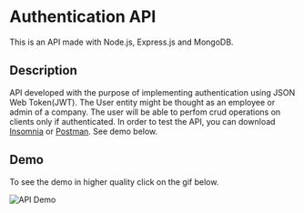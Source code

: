 # Authentication API

This is an API made with Node.js, Express.js and MongoDB.

## Description

API developed with the purpose of implementing authentication using JSON Web Token(JWT). The User entity might be thought as an employee or admin
of a company. The user will be able to perfom crud operations on clients only if authenticated. In order to test the API, you can download [Insomnia](https://insomnia.rest/download) or [Postman](https://www.postman.com/). See demo below.

## Demo

To see the demo in higher quality click on the gif below.

![API Demo](demo/animacao.gif)